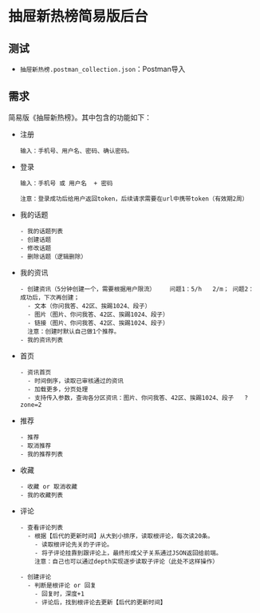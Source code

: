 # 抽屉新热榜简易版后台

## 测试

- `抽屉新热榜.postman_collection.json`：Postman导入

## 需求

简易版《抽屉新热榜》。其中包含的功能如下：

- 注册

  ```
  输入：手机号、用户名、密码、确认密码。
  ```

- 登录

  ```
  输入：手机号 或 用户名  + 密码
  
  注意：登录成功后给用户返回token，后续请求需要在url中携带token（有效期2周）
  ```

- 我的话题

  ```
  - 我的话题列表
  - 创建话题
  - 修改话题
  - 删除话题（逻辑删除）
  ```

- 我的资讯

  ```
  - 创建资讯（5分钟创建一个，需要根据用户限流）    问题1：5/h   2/m； 问题2：成功后，下次再创建；
  	- 文本（你问我答、42区、挨踢1024、段子）
  	- 图片（图片、你问我答、42区、挨踢1024、段子）
  	- 链接（图片、你问我答、42区、挨踢1024、段子）
  	注意：创建时默认自己做1个推荐。
  - 我的资讯列表
  ```

- 首页

  ```
  - 资讯首页
  	- 时间倒序，读取已审核通过的资讯
  	- 加载更多，分页处理
  	- 支持传入参数，查询各分区资讯：图片、你问我答、42区、挨踢1024、段子   ?zone=2
  ```

- 推荐

  ```
  - 推荐
  - 取消推荐
  - 我的推荐列表
  ```

- 收藏

  ```
  - 收藏 or 取消收藏
  - 我的收藏列表
  ```

- 评论

  ```
  - 查看评论列表
  	- 根据【后代的更新时间】从大到小排序，读取根评论，每次读20条。
      - 读取根评论先关的子评论。
      - 将子评论挂靠到跟评论上，最终形成父子关系通过JSON返回给前端。
      注意：自己也可以通过depth实现逐步读取子评论（此处不这样操作）
      
  - 创建评论
  	- 判断是根评论 or 回复
      - 回复时，深度+1
      - 评论后，找到根评论去更新【后代的更新时间】
  ```



